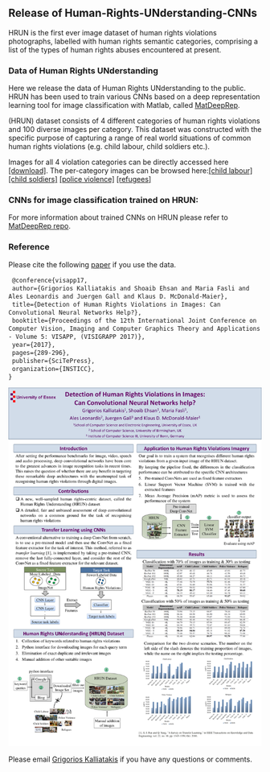 ## Release of Human-Rights-UNderstanding-CNNs

HRUN is the first ever image dataset of human rights violations photographs, labelled with human rights semantic categories,
comprising a list of the types of human rights abuses encountered at present.

### Data of Human Rights UNderstanding

Here we release the data of Human Rights UNderstanding to the public.
HRUN has been used to train various CNNs based on a deep representation learning tool for image classification with Matlab,
called [MatDeepRep](https://github.com/GKalliatakis/MatDeepRep "MatDeepRep's GitHub repo").

(HRUN) dataset consists of 4 different categories of human rights violations and 100 diverse images per category.
This dataset was constructed with the specific purpose of capturing a range of real world situations of common human rights violations (e.g. child labour, child soldiers etc.).

Images for all 4 violation categories can be directly accessed here [[download]](https://github.com/GKalliatakis/MatDeepRep).
The per-category images can be browsed here:[[child labour]](https://github.com/GKalliatakis/MatDeepRep) [[child soldiers]](https://github.com/GKalliatakis/MatDeepRep) [[police violence]](https://github.com/GKalliatakis/MatDeepRep) [[refugees]](https://github.com/GKalliatakis/MatDeepRep)

### CNNs for image classification trained on HRUN:

For more information about trained CNNs on HRUN please refer to [MatDeepRep repo](https://github.com/GKalliatakis/MatDeepRep "MatDeepRep's GitHub repo").


### Reference

Please cite the following [paper](http://www.scitepress.org/DigitalLibrary/PublicationsDetail.aspx?ID=Tegrrf5L5Uw%3d&t=1) if you use the data.

```
 @conference{visapp17,
 author={Grigorios Kalliatakis and Shoaib Ehsan and Maria Fasli and Ales Leonardis and Juergen Gall and Klaus D. McDonald-Maier},
 title={Detection of Human Rights Violations in Images: Can Convolutional Neural Networks Help?},
 booktitle={Proceedings of the 12th International Joint Conference on Computer Vision, Imaging and Computer Graphics Theory and Applications - Volume 5: VISAPP, (VISIGRAPP 2017)},
 year={2017},
 pages={289-296},
 publisher={SciTePress},
 organization={INSTICC},
}

```


<p align="center">
  <img src="https://github.com/GKalliatakis/Human-Rights-Understanding-CNNs/blob/master/VISAPP_POSTER_FINAL.png?raw=true"/>
</p>



Please email [Grigorios Kalliatakis](mailto:gkallia@essex.ac.uk) if you have any questions or comments.
